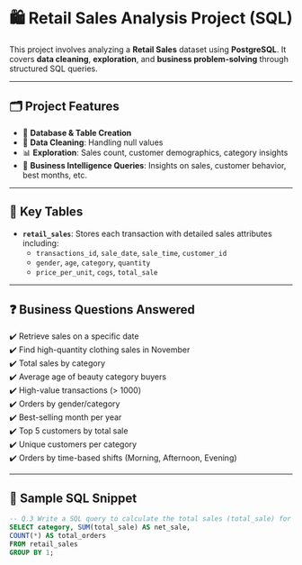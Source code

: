 # 🛍️ Retail Sales Analysis Project (SQL)

This project involves analyzing a **Retail Sales** dataset using **PostgreSQL**. It covers **data cleaning**, **exploration**, and **business problem-solving** through structured SQL queries.

---

## 🗂️ Project Features

- 🧱 **Database & Table Creation**
- 🧹 **Data Cleaning**: Handling null values
- 📊 **Exploration**: Sales count, customer demographics, category insights
- 🧠 **Business Intelligence Queries**: Insights on sales, customer behavior, best months, etc.

---

## 🧾 Key Tables

- **`retail_sales`**: Stores each transaction with detailed sales attributes including:
  - `transactions_id`, `sale_date`, `sale_time`, `customer_id`
  - `gender`, `age`, `category`, `quantity`
  - `price_per_unit`, `cogs`, `total_sale`

---

## ❓ Business Questions Answered

✔️ Retrieve sales on a specific date  
✔️ Find high-quantity clothing sales in November  
✔️ Total sales by category  
✔️ Average age of beauty category buyers  
✔️ High-value transactions (> 1000)  
✔️ Orders by gender/category  
✔️ Best-selling month per year  
✔️ Top 5 customers by total sale  
✔️ Unique customers per category  
✔️ Orders by time-based shifts (Morning, Afternoon, Evening)

---

## 🧪 Sample SQL Snippet

```sql
-- Q.3 Write a SQL query to calculate the total sales (total_sale) for each category.
SELECT category, SUM(total_sale) AS net_sale,
COUNT(*) AS total_orders 
FROM retail_sales
GROUP BY 1;


